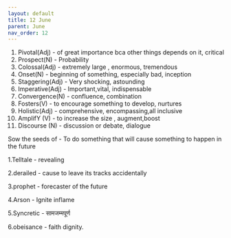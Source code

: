 ```yaml
---
layout: default
title: 12 June
parent: June
nav_order: 12
---
```

1. Pivotal(Adj) - of great importance bca other things depends on it, critical
2. Prospect(N) - Probability
3. Colossal(Adj) - extremely large , enormous, tremendous
4. Onset(N) - beginning of something, especially bad, inception
5. Staggering(Adj) - Very shocking, astounding
6. Imperative(Adj) - Important,vital, indispensable 
7. Convergence(N) - confluence, combination 
8. Fosters(V) - to encourage something to develop, nurtures
9. Holistic(Adj) - comprehensive, encompassing,all inclusive
10. AmplifY (V) - to increase the size , augment,boost
11. Discourse (N) - discussion or debate, dialogue


Sow the seeds of - To do something that will cause something to happen in the future


1.Telltale - revealing 

2.derailed - cause to leave its tracks accidentally 

3.prophet - forecaster of the future

4.Arson - Ignite inflame

5.Syncretic - सामजम्मपूर्ण

6.obeisance - faith dignity.




